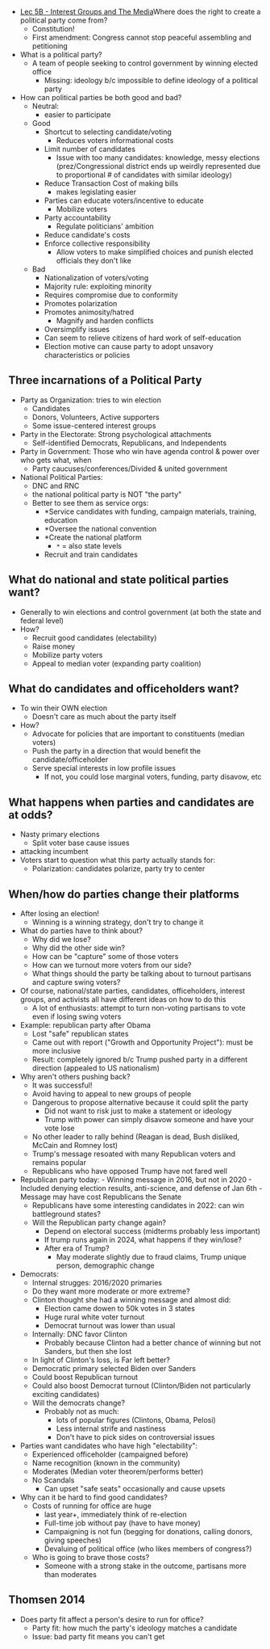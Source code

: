 - [Lec 5B - Interest Groups and The Media](../../UCLA%20PUBLIC/POL%20SCI%2040/Lec%205B%20-%20Interest%20Groups%20and%20The%20Media.md)Where does the right to create a political party come from?
    - Constitution!
    - First amendment: Congress cannot stop peaceful assembling and petitioning
- What is a political party?
    - A team of people seeking to control government by winning elected office
        - Missing: ideology b/c impossible to define ideology of a political party
- How can political parties be both good and bad?
    - Neutral:
        - easier to participate
    - Good
        - Shortcut to selecting candidate/voting
            - Reduces voters informational costs
        - Limit number of candidates
            - Issue with too many candidates: knowledge, messy elections (prez/Congressional district ends up weirdly represented due to proportional # of candidates with similar ideology)
        - Reduce Transaction Cost of making bills
            - makes legislating easier
        - Parties can educate voters/incentive to educate
            - Mobilize voters
        - Party accountability
            - Regulate politicians' ambition
        - Reduce candidate's costs
        - Enforce collective responsibility
            - Allow voters to make simplified choices and punish elected officials they don't like
    - Bad
        - Nationalization of voters/voting
        - Majority rule: exploiting minority
        - Requires compromise due to conformity
        - Promotes polarization
        - Promotes animosity/hatred
            - Magnify and harden conflicts
        - Oversimplify issues
        - Can seem to relieve citizens of hard work of self-education
        - Election motive can cause party to adopt unsavory characteristics or policies

## Three incarnations of a Political Party

- Party as Organization: tries to win election
    - Candidates
    - Donors, Volunteers, Active supporters
    - Some issue-centered interest groups
- Party in the Electorate: Strong psychological attachments
    - Self-identified Democrats, Republicans, and Independents
- Party in Government: Those who win have agenda control & power over who gets what, when
    - Party caucuses/conferences/Divided & united government
- National Political Parties:
    - DNC and RNC
    - the national political party is NOT "the party"
    - Better to see them as service orgs:
        - *Service candidates with funding, campaign materials, training, education
        - *Oversee the national convention
        - *Create the national platform
            - `*` = also state levels
        - Recruit and train candidates

## What do national and state political parties want?

- Generally to win elections and control government (at both the state and federal level)
- How?
    - Recruit good candidates (electability)
    - Raise money
    - Mobilize party voters
    - Appeal to median voter (expanding party coalition)

## What do candidates and officeholders want?

- To win their OWN election
    - Doesn't care as much about the party itself
- How?
    - Advocate for policies that are important to constituents (median voters)
    - Push the party in a direction that would benefit the candidate/officeholder
    - Serve special interests in low profile issues
        - If not, you could lose marginal voters, funding, party disavow, etc

## What happens when parties and candidates are at odds?

- Nasty primary elections
    - Split voter base cause issues
- attacking incumbent
- Voters start to question what this party actually stands for:
    - Polarization: candidates polarize, party try to center

## When/how do parties change their platforms

- After losing an election!
    - Winning is a winning strategy, don't try to change it
- What do parties have to think about?
    - Why did we lose?
    - Why did the other side win?
    - How can be "capture" some of those voters
    - How can we turnout more voters from our side?
    - What things should the party be talking about to turnout partisans and capture swing voters?
- Of course, national/state parties, candidates, officeholders, interest groups, and activists all have different ideas on how to do this
    - A lot of enthusiasts: attempt to turn non-voting partisans to vote even if losing swing voters
- Example: republican party after Obama
    - Lost "safe" republican states
    - Came out with report ("Growth and Opportunity Project"): must be more inclusive
    - Result: completely ignored b/c Trump pushed party in a different direction (appealed to US nationalism)
- Why aren't others pushing back?
    - It was successful!
    - Avoid having to appeal to new groups of people
    - Dangerous to propose alternative because it could split the party
        - Did not want to risk just to make a statement or ideology
        - Trump with power can simply disavow someone and have your vote lose
    - No other leader to rally behind (Reagan is dead, Bush disliked, McCain and Romney lost)
    - Trump's message resoated with many Republican voters and remains popular
    - Republicans who have opposed Trump have not fared well
- Republican party today:
    \- Winning message in 2016, but not in 2020
    \- Included denying election results, anti-science, and defense of Jan 6th
    \- Message may have cost Republicans the Senate
    - Republicans have some interesting candidates in 2022: can win battleground states?
    - Will the Republican party change again?
        - Depend on electoral success (midterms probably less important)
        - If trump runs again in 2024, what happens if they win/lose?
        - After era of Trump?
            - May moderate slightly due to fraud claims, Trump unique person, demographic change
- Democrats:
    - Internal strugges: 2016/2020 primaries
    - Do they want more moderate or more extreme?
    - Clinton thought she had a winning message and almost did:
        - Election came dowen to 50k votes in 3 states
        - Huge rural white voter turnout
        - Democrat turnout was lower than usual
    - Internally: DNC favor Clinton
        - Probably because Clinton had a better chance of winning but not Sanders, but then she lost
    - In light of Clinton's loss, is Far left better?
    - Democratic primary selected Biden over Sanders
    - Could boost Republican turnout
    - Could also boost Democrat turnout (Clinton/Biden not particularly exciting candidates)
    - Will the democrats change?
        - Probably not as much:
            - lots of popular figures (Clintons, Obama, Pelosi)
            - Less internal strife and nastiness
            - Don't have to pick sides on controversial issues
- Parties want candidates who have high "electability":
    - Experienced officeholder (campaigned before)
    - Name recognition (known in the community)
    - Moderates (Median voter theorem/performs better)
    - No Scandals
        - Can upset "safe seats" occasionally and cause upsets
- Why can it be hard to find good candidates?
    - Costs of running for office are huge
        - last year+, immediately think of re-election
        - Full-time job without pay (have to have money)
        - Campaigning is not fun (begging for donations, calling donors, giving speeches)
        - Devaluing of political office (who likes members of congress?)
    - Who is going to brave those costs?
        - Someone with a strong stake in the outcome, partisans more than moderates

## Thomsen 2014

- Does party fit affect a person's desire to run for office?
    - Party fit: how much the party's ideology matches a candidate
    - Issue: bad party fit means you can't get